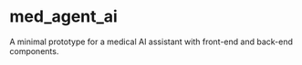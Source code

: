 # med_agent_ai

A minimal prototype for a medical AI assistant with front-end and back-end components.
